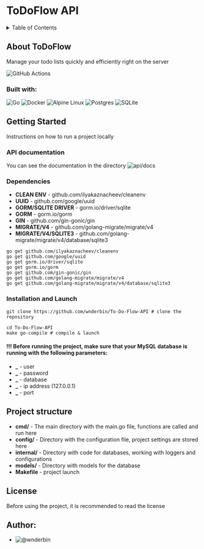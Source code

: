 # ToDoFlow API

<details>
  <summary>Table of Contents</summary>
  <ol>
    <li>
      <a href="#about-todoflow">About ToDoFlow API</a>
      <ul>
        <li><a href="#built-with">Built With</a></li>
      </ul>
    </li>
    <li>
      <a href="#getting-started">Getting Started</a>
      <ul>
        <li><a href="#api-documentation">API documentation</a></li>
        <li><a href="#dependencies">Dependencies</a></li>
        <li><a href="#installation-and-launch">Installation & Launch</a></li>
      </ul>
    </li>
    <li><a href="#project-structure">Project structure</a></li>
    <li><a href="#license">License</a></li>
    <li><a href="#author">Author</a></li>
  </ol>
</details>

## About ToDoFlow

Manage your todo lists quickly and efficiently right on the server 

![GitHub Actions](https://img.shields.io/badge/github%20actions-%232671E5.svg?style=for-the-badge&logo=githubactions&logoColor=white)

### Built with:

![Go](https://img.shields.io/badge/go-%2300ADD8.svg?style=for-the-badge&logo=go&logoColor=white)
![Docker](https://img.shields.io/badge/docker-%230db7ed.svg?style=for-the-badge&logo=docker&logoColor=white)
![Alpine Linux](https://img.shields.io/badge/Alpine_Linux-%230D597F.svg?style=for-the-badge&logo=alpine-linux&logoColor=white)
![Postgres](https://img.shields.io/badge/postgres-%23316192.svg?style=for-the-badge&logo=postgresql&logoColor=white)
![SQLite](https://img.shields.io/badge/sqlite-%2307405e.svg?style=for-the-badge&logo=sqlite&logoColor=white)

## Getting Started

Instructions on how to run a project locally

### API documentation

You can see the documentation in the directory ![api/docs](https://github.com/wnderbin/To-Do-Flow-API/tree/main/api/docs)

### Dependencies

* **CLEAN ENV** - github.com/ilyakaznacheev/cleanenv
* **UUID** - github.com/google/uuid
* **GORM/SQLITE DRIVER** - gorm.io/driver/sqlite
* **GORM** - gorm.io/gorm
* **GIN** - github.com/gin-gonic/gin
* **MIGRATE/V4** - github.com/golang-migrate/migrate/v4
* **MIGRATE/V4/SQLITE3** - github.com/golang-migrate/migrate/v4/database/sqlite3


```
go get github.com/ilyakaznacheev/cleanenv
go get github.com/google/uuid
go get gorm.io/driver/sqlite
go get gorm.io/gorm
go get github.com/gin-gonic/gin
go get github.com/golang-migrate/migrate/v4
go get github.com/golang-migrate/migrate/v4/database/sqlite3
```

### Installation and Launch

```
git clone https://github.com/wnderbin/To-Do-Flow-API # clone the repository
```

```
cd To-Do-Flow-API
make go-compile # compile & launch
```

#### !!! Before running the project, make sure that your MySQL database is running with the following parameters:
* **_** - user
* **_** - password
* **_** - database
* **_** - ip address (127.0.0.1)
* **_** - port

## Project structure

* **cmd/** - The main directory with the main.go file, functions are called and run here 
* **config/** - Directory with the configuration file, project settings are stored here 
* **internal/** - Directory with code for databases, working with loggers and configurations 
* **models/** - Directory with models for the database 
* **Makefile** - project launch 

## License
Before using the project, it is recommended to read the license

## Author:
* ![@wnderbin](https://github.com/wnderbin)
